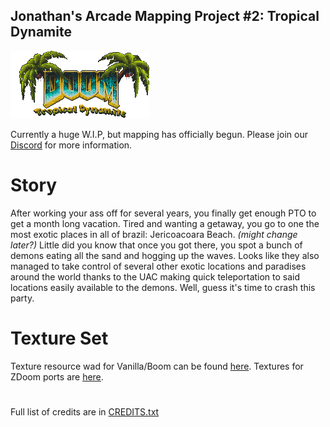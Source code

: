 ## Jonathan's Arcade Mapping Project #2: Tropical Dynamite

![M_Doom Art](/graphics/JAMP2.png)

Currently a huge W.I.P, but mapping has officially begun.
Please join our [Discord](https://discord.gg/xZd5MxK) for more information.

# Story

After working your ass off for several years, you finally get enough PTO to get a month long vacation. Tired and wanting a getaway, you go to one the most exotic places in all of brazil: Jericoacoara Beach. *(might change later?)* Little did you know that once you got there, you spot a bunch of demons eating all the sand and hogging up the waves. Looks like they also managed to take control of several other exotic locations and paradises around the world thanks to the UAC making quick teleportation to said locations easily available to the demons. Well, guess it's time to crash this party.

# Texture Set

Texture resource wad for Vanilla/Boom can be found [here](jamp2tex.wad).
Textures for ZDoom ports are [here](textures).

#

Full list of credits are in [CREDITS.txt](CREDITS.txt)